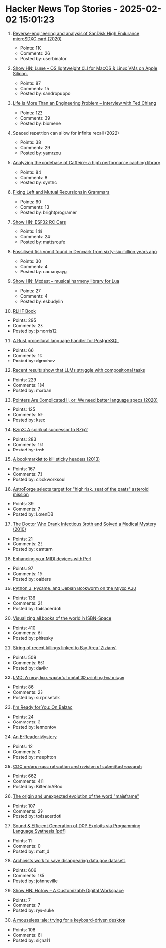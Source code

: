 # Hacker News Top Stories - 2025-02-02 15:01:23

1. [Reverse-engineering and analysis of SanDisk High Endurance microSDXC card (2020)](https://ripitapart.com/2020/07/16/reverse-engineering-and-analysis-of-sandisk-high-endurance-microsdxc-card/)
   - Points: 110
   - Comments: 26
   - Posted by: userbinator

2. [Show HN: Lume – OS lightweight CLI for MacOS & Linux VMs on Apple Silicon.](https://github.com/trycua/lume)
   - Points: 87
   - Comments: 15
   - Posted by: sandropuppo

3. [Life Is More Than an Engineering Problem – Interview with Ted Chiang](https://lareviewofbooks.org/article/life-is-more-than-an-engineering-problem/)
   - Points: 122
   - Comments: 39
   - Posted by: biomene

4. [Spaced repetition can allow for infinite recall (2022)](https://www.efavdb.com/memory%20recall)
   - Points: 38
   - Comments: 29
   - Posted by: yamrzou

5. [Analyzing the codebase of Caffeine: a high performance caching library](https://adriacabeza.github.io/2024/07/12/caffeine-cache.html)
   - Points: 84
   - Comments: 8
   - Posted by: synthc

6. [Fixing Left and Mutual Recursions in Grammars](https://brightprogrammer.in/posts/fixing-recursions-in-grammar/)
   - Points: 60
   - Comments: 13
   - Posted by: brightprogramer

7. [Show HN: ESP32 RC Cars](https://github.com/mattsroufe/esp32_rc_cars)
   - Points: 148
   - Comments: 24
   - Posted by: mattsroufe

8. [Fossilised fish vomit found in Denmark from sixty-six million years ago](https://www.bbc.com/news/articles/cp82jle12j7o)
   - Points: 30
   - Comments: 4
   - Posted by: namanyayg

9. [Show HN: Modest – musical harmony library for Lua](https://github.com/esbudylin/modest)
   - Points: 27
   - Comments: 4
   - Posted by: esbudylin

10. [RLHF Book](https://rlhfbook.com/)
   - Points: 295
   - Comments: 23
   - Posted by: jxmorris12

11. [A Rust procedural language handler for PostgreSQL](https://github.com/tcdi/plrust)
   - Points: 66
   - Comments: 13
   - Posted by: dgroshev

12. [Recent results show that LLMs struggle with compositional tasks](https://www.quantamagazine.org/chatbot-software-begins-to-face-fundamental-limitations-20250131/)
   - Points: 229
   - Comments: 184
   - Posted by: marban

13. [Pointers Are Complicated II, or: We need better language specs (2020)](https://www.ralfj.de/blog/2020/12/14/provenance.html)
   - Points: 125
   - Comments: 59
   - Posted by: ksec

14. [Bzip3: A spiritual successor to BZip2](https://github.com/kspalaiologos/bzip3)
   - Points: 283
   - Comments: 151
   - Posted by: tosh

15. [A bookmarklet to kill sticky headers (2013)](https://alisdair.mcdiarmid.org/kill-sticky-headers/)
   - Points: 167
   - Comments: 73
   - Posted by: clockworksoul

16. [AstroForge selects target for "high risk, seat of the pants" asteroid mission](https://arstechnica.com/space/2025/01/astroforge-selects-target-for-high-risk-seat-of-the-pants-asteroid-mission/)
   - Points: 39
   - Comments: 7
   - Posted by: LorenDB

17. [The Doctor Who Drank Infectious Broth and Solved a Medical Mystery (2010)](https://www.discovermagazine.com/health/the-doctor-who-drank-infectious-broth-gave-himself-an-ulcer-and-solved-a-medical-mystery)
   - Points: 21
   - Comments: 22
   - Posted by: camtarn

18. [Enhancing your MIDI devices with Perl](https://fuzzix.org/enhancing-midi-hardware-with-perl)
   - Points: 97
   - Comments: 19
   - Posted by: oalders

19. [Python 3, Pygame, and Debian Bookworm on the Miyoo A30](https://www.jtolio.com/2025/02/py3-pygame-miyoo-a30/)
   - Points: 136
   - Comments: 24
   - Posted by: todsacerdoti

20. [Visualizing all books of the world in ISBN-Space](https://phiresky.github.io/blog/2025/visualizing-all-books-in-isbn-space/)
   - Points: 410
   - Comments: 81
   - Posted by: phiresky

21. [String of recent killings linked to Bay Area 'Zizians'](https://www.sfgate.com/bayarea/article/bay-area-death-cult-zizian-murders-20064333.php)
   - Points: 509
   - Comments: 661
   - Posted by: davikr

22. [LMD: A new, less wasteful metal 3D printing technique](https://www.core77.com/posts/135194/LMD-A-New-Less-Wasteful-Metal-3D-Printing-Technique)
   - Points: 86
   - Comments: 23
   - Posted by: surprisetalk

23. [I'm Ready for You: On Balzac](https://www.lrb.co.uk/the-paper/v47/n01/raymond-n.-mackenzie/i-m-ready-for-you)
   - Points: 24
   - Comments: 3
   - Posted by: lermontov

24. [An E-Reader Mystery](https://mattgreer.dev/blog/an-ereader-mystery/)
   - Points: 12
   - Comments: 0
   - Posted by: msephton

25. [CDC orders mass retraction and revision of submitted research](https://insidemedicine.substack.com/p/breaking-news-cdc-orders-mass-retraction)
   - Points: 662
   - Comments: 411
   - Posted by: KittenInABox

26. [The origin and unexpected evolution of the word "mainframe"](https://www.righto.com/2025/02/origin-of-mainframe-term.html)
   - Points: 107
   - Comments: 29
   - Posted by: todsacerdoti

27. [Sound & Efficient Generation of DOP Exploits via Programming Language Synthesis [pdf]](https://ilyasergey.net/assets/pdf/papers/doppler-usenix25.pdf)
   - Points: 11
   - Comments: 0
   - Posted by: matt_d

28. [Archivists work to save disappearing data.gov datasets](https://www.404media.co/archivists-work-to-identify-and-save-the-thousands-of-datasets-disappearing-from-data-gov/)
   - Points: 606
   - Comments: 185
   - Posted by: johnneville

29. [Show HN: Hollow – A Customizable Digital Workspace](undefined)
   - Points: 7
   - Comments: 7
   - Posted by: ryu-suke

30. [A mouseless tale: trying for a keyboard-driven desktop](https://lwn.net/Articles/1005332/)
   - Points: 108
   - Comments: 61
   - Posted by: signa11

